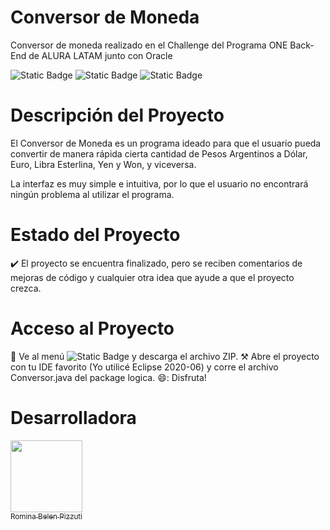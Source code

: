 # Conversor de Moneda

Conversor de moneda realizado en el Challenge del Programa ONE Back-End de ALURA LATAM junto con Oracle

<p>
  <img alt="Static Badge" src="https://img.shields.io/badge/8-yellow?label=JAVA%20Version">
  <img alt="Static Badge" src="https://img.shields.io/badge/Eclipse-blue?label=IDE">
  <img alt="Static Badge" src="https://img.shields.io/badge/Finalizado-brightgreen?label=Status">
</p>

# Descripción del Proyecto

El Conversor de Moneda es un programa ideado para que el usuario pueda convertir de manera rápida cierta cantidad de Pesos Argentinos a Dólar, Euro, Libra Esterlina, Yen y Won, y viceversa.

La interfaz es muy simple e intuitiva, por lo que el usuario no encontrará ningún problema al utilizar el programa.

# Estado del Proyecto

✔️ El proyecto se encuentra finalizado, pero se reciben comentarios de mejoras de código y cualquier otra idea que ayude a que el proyecto crezca.

# Acceso al Proyecto

📂 Ve al menú <img alt="Static Badge" src="https://img.shields.io/badge/<>Code-brightgreen"> y descarga el archivo ZIP.
⚒️ Abre el proyecto con tu IDE favorito (Yo utilicé Eclipse 2020-06) y corre el archivo Conversor.java del package logica.
😄: Disfruta!

# Desarrolladora

[<img src="https://avatars.githubusercontent.com/u/74551558?v=4" width=115><br><sub>Romina Belen Pizzuti</sub>](https://github.com/romipizzuti)
